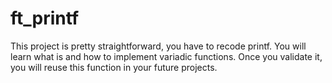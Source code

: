 # ft_printf
This project is pretty straightforward, you have to recode printf. You will learn what is and how to implement variadic functions. Once you validate it, you will reuse this function in your future projects.
